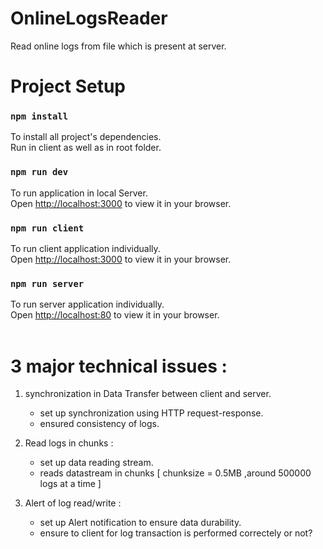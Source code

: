 # OnlineLogsReader
Read online logs from file which is present at server.

# Project Setup

### `npm install`

To install all project's dependencies.\
Run in client as well as in root folder.

### `npm run dev`

To run application in local Server.\
Open [http://localhost:3000](http://localhost:3000) to view it in your browser.

### `npm run client`

To run client application individually.\
Open [http://localhost:3000](http://localhost:3000) to view it in your browser.

### `npm run server`

To run server application individually.\
Open [http://localhost:80](http://localhost:80) to view it in your browser.<br/><br/>


# 3 major technical issues : 
1. synchronization in Data Transfer between client and server.
    - set up synchronization using HTTP request-response.
    - ensured consistency of logs.
    
2. Read logs in chunks : 
    - set up data reading stream.
    - reads datastream in chunks [ chunksize = 0.5MB ,around 500000 logs at a time ]
    
3. Alert of log read/write : 
    - set up Alert notification to ensure data durability.
    - ensure to client for log transaction is performed correctely or not?

